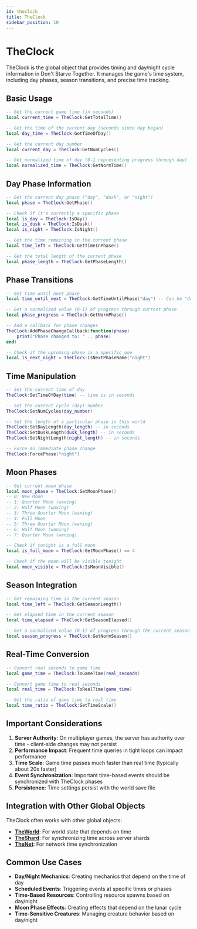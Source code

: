 ```yaml
---
id: theclock
title: TheClock
sidebar_position: 10
---
```


# TheClock

TheClock is the global object that provides timing and day/night cycle information in Don't Starve Together. It manages the game's time system, including day phases, season transitions, and precise time tracking.

## Basic Usage

```lua
-- Get the current game time (in seconds)
local current_time = TheClock:GetTotalTime()

-- Get the time of the current day (seconds since day began)
local day_time = TheClock:GetTimeOfDay()

-- Get the current day number
local current_day = TheClock:GetNumCycles()

-- Get normalized time of day (0-1 representing progress through day)
local normalized_time = TheClock:GetNormTime()
```

## Day Phase Information

```lua
-- Get the current day phase ("day", "dusk", or "night")
local phase = TheClock:GetPhase()

-- Check if it's currently a specific phase
local is_day = TheClock:IsDay()
local is_dusk = TheClock:IsDusk()
local is_night = TheClock:IsNight()

-- Get the time remaining in the current phase
local time_left = TheClock:GetTimeInPhase()

-- Get the total length of the current phase
local phase_length = TheClock:GetPhaseLength()
```

## Phase Transitions

```lua
-- Get time until next phase
local time_until_next = TheClock:GetTimeUntilPhase("day") -- Can be "day", "dusk", or "night"

-- Get a normalized value (0-1) of progress through current phase
local phase_progress = TheClock:GetNormPhase()

-- Add a callback for phase changes
TheClock:AddPhaseChangeCallback(function(phase)
    print("Phase changed to: " .. phase)
end)

-- Check if the upcoming phase is a specific one
local is_next_night = TheClock:IsNextPhaseName("night")
```

## Time Manipulation

```lua
-- Set the current time of day
TheClock:SetTimeOfDay(time) -- time is in seconds

-- Set the current cycle (day) number
TheClock:SetNumCycles(day_number)

-- Set the length of a particular phase in this world
TheClock:SetDayLength(day_length) -- in seconds
TheClock:SetDuskLength(dusk_length) -- in seconds
TheClock:SetNightLength(night_length) -- in seconds

-- Force an immediate phase change
TheClock:ForcePhase("night")
```

## Moon Phases

```lua
-- Get current moon phase
local moon_phase = TheClock:GetMoonPhase()
-- 0: New Moon
-- 1: Quarter Moon (waxing)
-- 2: Half Moon (waxing)
-- 3: Three Quarter Moon (waxing)
-- 4: Full Moon
-- 5: Three Quarter Moon (waning)
-- 6: Half Moon (waning)
-- 7: Quarter Moon (waning)

-- Check if tonight is a full moon
local is_full_moon = TheClock:GetMoonPhase() == 4

-- Check if the moon will be visible tonight
local moon_visible = TheClock:IsMoonVisible()
```

## Season Integration

```lua
-- Get remaining time in the current season
local time_left = TheClock:GetSeasonLength()

-- Get elapsed time in the current season
local time_elapsed = TheClock:GetSeasonElapsed()

-- Get a normalized value (0-1) of progress through the current season
local season_progress = TheClock:GetNormSeason()
```

## Real-Time Conversion

```lua
-- Convert real seconds to game time
local game_time = TheClock:ToGameTime(real_seconds)

-- Convert game time to real seconds
local real_time = TheClock:ToRealTime(game_time)

-- Get the ratio of game time to real time
local time_ratio = TheClock:GetTimeScale()
```

## Important Considerations

1. **Server Authority**: On multiplayer games, the server has authority over time - client-side changes may not persist
2. **Performance Impact**: Frequent time queries in tight loops can impact performance
3. **Time Scale**: Game time passes much faster than real time (typically about 20x faster)
4. **Event Synchronization**: Important time-based events should be synchronized with TheClock phases
5. **Persistence**: Time settings persist with the world save file

## Integration with Other Global Objects

TheClock often works with other global objects:

- **[TheWorld](/docs/api-vanilla/global-objects/theworld)**: For world state that depends on time
- **[TheShard](/docs/api-vanilla/global-objects/theshard)**: For synchronizing time across server shards
- **[TheNet](/docs/api-vanilla/global-objects/thenet)**: For network time synchronization

## Common Use Cases

- **Day/Night Mechanics**: Creating mechanics that depend on the time of day
- **Scheduled Events**: Triggering events at specific times or phases
- **Time-Based Resources**: Controlling resource spawns based on day/night
- **Moon Phase Effects**: Creating effects that depend on the lunar cycle
- **Time-Sensitive Creatures**: Managing creature behavior based on day/night 